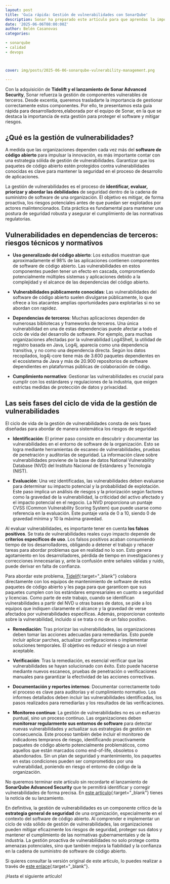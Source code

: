 ```yaml
---
layout: post
title: 'Guía rápida: Gestión de vulnerabilidades con SonarQube'
description: Sonar ha preparado este artículo para que aprendas la importancia de la gestión de las vulnerabilidades de tu software
date: '2025-06-06T08:00:00Z'
author: Belén Casanovas
categories:

- sonarqube
- calidad
- devops



cover: img/posts/2025-06-06-sonarqube-vulnerability-management.png

---
```


Con la adquisición de **Tidelift y el lanzamiento de Sonar Advanced Security**, Sonar refuerza la gestión de componentes vulnerables de terceros. Desde excentia, queremos trasladarte la importancia de gestionar correctamente estos componentes. Por ello, te presentamos esta guía rápida para desarrolladores,elaborada por el equipo de Sonar, en la que se destaca la importancia de esta gestión para proteger el software y mitigar riesgos.


<h2>¿Qué es la gestión de vulnerabilidades?</h2>

A medida que las organizaciones dependen cada vez más del **software de código abierto** para impulsar la innovación, es más importante contar con una estrategia sólida de gestión de vulnerabilidades. Garantizar que los paquetes de código abierto estén protegidos contra vulnerabilidades conocidas es clave para mantener la seguridad en el proceso de desarrollo de aplicaciones.

La gestión de vulnerabilidades es el proceso de **identificar, evaluar, priorizar y abordar las debilidades** de seguridad dentro de la cadena de suministro de software de una organización. El objetivo es mitigar, de forma proactiva, los riesgos potenciales antes de que puedan ser explotados por actores malintencionados. Esta práctica es fundamental para mantener una postura de seguridad robusta y asegurar el cumplimiento de las normativas regulatorias.

<h2>Vulnerabilidades en dependencias de terceros: riesgos técnicos y normativos</h2>

- **Uso generalizado del código abierto**: Los estudios muestran que aproximadamente el 98% de las aplicaciones contienen componentes de software de código abierto. Las vulnerabilidades en estos componentes pueden tener un efecto en cascada, comprometiendo potencialmente múltiples sistemas y aplicaciones debido a la complejidad y el alcance de las dependencias del código abierto.

- **Vulnerabilidades públicamente conocidas**: Las vulnerabilidades del software de código abierto suelen divulgarse públicamente, lo que ofrece a los atacantes amplias oportunidades para explotarlas si no se abordan con rapidez.

- **Dependencias de terceros**: Muchas aplicaciones dependen de numerosas bibliotecas y frameworks de terceros. Una única vulnerabilidad en una de estas dependencias puede afectar a todo el ciclo de vida del desarrollo de software. Por ejemplo, para muchas organizaciones afectadas por la vulnerabilidad Log4Shell, la utilidad de registro basada en Java, Log4j, aparecía como una dependencia transitiva, y no como una dependencia directa. Según los datos recopilados, log4j-core tiene más de 3.600 paquetes dependientes en el ecosistema de Java y más de 20.900 repositorios de software dependientes en plataformas públicas de colaboración de código.

- **Cumplimiento normativo**: Gestionar las vulnerabilidades es crucial para cumplir con los estándares y regulaciones de la industria, que exigen estrictas medidas de protección de datos y privacidad.

<h2>Las seis fases del ciclo de vida de la gestión de vulnerabilidades</h2>

El ciclo de vida de la gestión de vulnerabilidades consta de seis fases diseñadas para abordar de manera sistemática los riesgos de seguridad:

- **Identificación**: El primer paso consiste en descubrir y documentar las vulnerabilidades en el entorno de software de la organización. Esto se logra mediante herramientas de escaneo de vulnerabilidades, pruebas de penetración y auditorías de seguridad. La información clave sobre vulnerabilidades proviene de la base de datos National Vulnerability Database (NVD) del Instituto Nacional de Estándares y Tecnología (NIST).

- **Evaluación**: Una vez identificadas, las vulnerabilidades deben evaluarse para determinar su impacto potencial y la probabilidad de explotación. Este paso implica un análisis de riesgos y la priorización según factores como la gravedad de la vulnerabilidad, la criticidad del activo afectado y el impacto potencial en el negocio. La NVD proporciona un puntaje CVSS (Common Vulnerability Scoring System) que puede usarse como referencia en la evaluación. Este puntaje varía de 0 a 10, siendo 0 de gravedad mínima y 10 la máxima gravedad.

Al evaluar vulnerabilidades, es importante tener en cuenta **los falsos positivos**. Se trata de vulnerabilidades reales cuyo impacto depende de **criterios específicos de uso**. Los falsos positivos acaban consumiendo tiempo de los desarrolladores, obligando a detener el trabajo y rehacer tareas para abordar problemas que en realidad no lo son. Esto genera agotamiento en los desarrolladores, pérdida de tiempo en investigaciones y correcciones innecesarias y, ante la confusión entre señales válidas y ruido, puede derivar en falta de confianza.

Para abordar este problema, [Tidelif](https://www.sonarsource.com/company/press-releases/sonar-to-acquire-tidelift/){:target="_blank"} colabora directamente con los equipos de mantenimiento de software de estos paquetes de código abierto y les paga para que garanticen que sus paquetes cumplen con los estándares empresariales en cuanto a seguridad y licencias. Como parte de este trabajo, cuando se identifican vulnerabilidades a partir del NVD u otras bases de datos, se pide a los equipos que indiquen claramente el alcance y la gravedad de verse afectados por vulnerabilidades específicas. Además, proporcionan contexto sobre la vulnerabilidad, incluido si se trata o no de un falso positivo.

- **Remediación**: Tras priorizar las vulnerabilidades, las organizaciones deben tomar las acciones adecuadas para remediarlas. Esto puede incluir aplicar parches, actualizar configuraciones o implementar soluciones temporales. El objetivo es reducir el riesgo a un nivel aceptable.

- **Verificación**: Tras la remediación, es esencial verificar que las vulnerabilidades se hayan solucionado con éxito. Esto puede hacerse mediante nuevos escaneos, pruebas de penetración o verificaciones manuales para garantizar la efectividad de las acciones correctivas.

- **Documentación y reportes internos**: Documentar correctamente todo el proceso es clave para auditorías y el cumplimiento normativo. Los informes detallados deben incluir las vulnerabilidades identificadas, los pasos realizados para remediarlas y los resultados de las verificaciones.

- **Monitoreo continuo**: La gestión de vulnerabilidades no es un esfuerzo puntual, sino un proceso continuo. Las organizaciones deben **monitorear regularmente sus entornos de software** para detectar nuevas vulnerabilidades y actualizar sus estrategias de gestión en consecuencia. Este proceso también debe incluir el monitoreo de indicadores tempranos de riesgo, identificando proactivamente paquetes de código abierto potencialmente problemáticos, como aquellos que están marcados como end-of-life, obsoletos o abandonados. Sin un plan de seguridad y mantenimiento, los paquetes en estas condiciones pueden ser comprometidos por una vulnerabilidad, poniendo en riesgo el entorno de código de la organización.

No queremos terminar este artículo sin recordarte el lanzamiento de **SonarQube Advanced Security** que te permitirá identificar y corregir vulnerabilidades de forma precisa. En [este artículo](/sonarqube-advanced-security){:target="_blank"} tienes la noticia de su lanzamiento. 

En definitiva, la gestión de vulnerabilidades es un componente crítico de la **estrategia general de seguridad** de una organización, especialmente en el contexto del software de código abierto. Al comprender e implementar un ciclo de vida sólido de gestión de vulnerabilidades, las organizaciones pueden mitigar eficazmente los riesgos de seguridad, proteger sus datos y mantener el cumplimiento de las normativas gubernamentales y de la industria. La gestión proactiva de vulnerabilidades no solo protege contra amenazas potenciales, sino que también mejora la fiabilidad y la confianza en la cadena de suministro de software de código abierto.

Si quieres consultar la versión original de este articulo, lo puedes realizar a través de [este enlace](https://www.sonarsource.com/learn/vulnerability-management/){:target="_blank"}.

¡Hasta el siguiente artículo!





